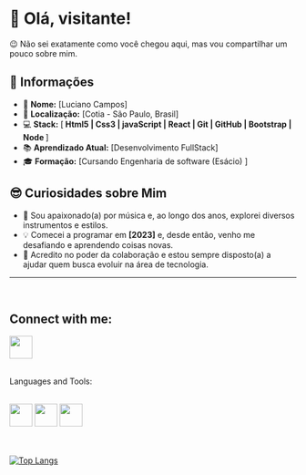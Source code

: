 # 👋 Olá, visitante!

😉 Não sei exatamente como você chegou aqui, mas vou compartilhar um pouco sobre mim. 



## 📝 Informações 


- 👤 **Nome:** [Luciano Campos]     
- 📍 **Localização:** [Cotia - São Paulo, Brasil]   
- 💻 **Stack:** [<strong> Html5 | Css3 | javaScript | React | Git | GitHub |  Bootstrap | Node </strong>]    
- 📚 **Aprendizado Atual:** [Desenvolvimento FullStack]   
- 🎓 **Formação:** [Cursando Engenharia de software (Esácio) ]

## 😎 Curiosidades sobre Mim


- 🎸 Sou apaixonado(a) por música e, ao longo dos anos, explorei diversos instrumentos e estilos. 
- 💡 Comecei a programar em **[2023]** e, desde então, venho me desafiando e aprendendo coisas novas.   
- 🤗 Acredito no poder da colaboração e estou sempre disposto(a) a ajudar quem busca evoluir na área de tecnologia.   

---
<br>

<h2>Connect with me:</h2>
<a href="https://www.linkedin.com/in/luciano-campos-766702233/"> <img src="https://img.icons8.com/?size=100&id=xuvGCOXi8Wyg&format=png&color=000000" width="40"></a>
<br>
<br>

<p>Languages and Tools:</p>
<br>

<div style{ padding: 15px}>
<img src="https://img.icons8.com/?size=100&id=108784&format=png&color=000000" width="40">

<img src="https://img.icons8.com/?size=100&id=asWSSTBrDlTW&format=png&color=000000" width="40">

<img src="https://img.icons8.com/?size=100&id=54087&format=png&color=000000" width="40">
</div>

<br>
<br>

[![Top Langs](https://github-readme-stats.vercel.app/api/top-langs/?username=campossdev)](https://github.com/anuraghazra/github-readme-stats)
